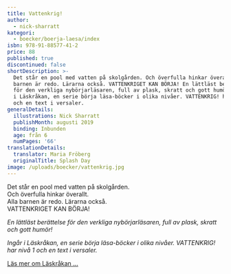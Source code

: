 ```yaml
---
title: Vattenkrig!
author:
  - nick-sharratt
kategori:
  - boecker/boerja-laesa/index
isbn: 978-91-88577-41-2
price: 88
published: true
discontinued: false
shortDescription: >-
  Det står en pool med vatten på skolgården. Och överfulla hinkar överallt. Alla
  barnen är redo. Lärarna också. VATTENKRIGET KAN BÖRJA! En lättläst berättelse
  för den verkliga nybörjarläsaren, full av plask, skratt och gott humör! Ingår
  i Läskråkan, en serie börja läsa-böcker i olika nivåer. VATTENKRIG! har nivå 1
  och en text i versaler.
generalDetails:
  illustrations: Nick Sharratt
  publishMonth: augusti 2019
  binding: Inbunden
  age: från 6
  numPages: '66'
translationDetails:
  translator: Maria Fröberg
  originalTitle: Splash Day
image: /uploads/boecker/vattenkrig.jpg
---
```

Det står en pool med vatten på skolgården.  
Och överfulla hinkar överallt.  
Alla barnen är redo. Lärarna också.  
VATTENKRIGET KAN BÖRJA!

_En lättläst berättelse för den verkliga nybörjarläsaren, full av plask, skratt och gott humör!_

_Ingår i Läskråkan, en serie börja läsa-böcker i olika nivåer. VATTENKRIG! har nivå 1 och en text i versaler._

[Läs mer om Läskråkan ...](/information/bokserier/boerja-laesa)
